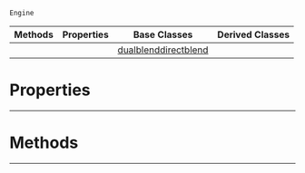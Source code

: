  `Engine`

|Methods|Properties|Base Classes|Derived Classes|
|---|---|---|---|
| | |[dualblenddirectblend](https://github.com/PlasmaEngine/PlasmaDocs/blob/master/code_reference/class_reference/dualblenddirectblend.markdown)| |


 #  Properties


---  
 #  Methods


---  
 

 